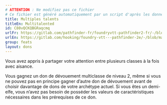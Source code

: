 ```yaml
---
# ATTENTION : Ne modifiez pas ce fichier
# Ce fichier est généré automatiquement par un script d'après les données du module Foundry VTT officiel et de sa traduction
title: Multiples talents
titleEn: Multitalented
id: C80vQCKQBGRaqcmq
urlFr: https://gitlab.com/pathfinder-fr/foundryvtt-pathfinder2-fr/-/blob/master/data/feats/C80vQCKQBGRaqcmq.htm
urlEn: https://gitlab.com/hooking/foundry-vtt---pathfinder-2e/-/blob/master/packs/data/feats.db/multitalented.json
group: feats
layout: dons
---
```

Vous avez appris à partager votre attention entre plusieurs classes à la fois avec aisance.

Vous gagnez un don de dévouement multiclasse de niveau 2, même si vous ne pouvez pas en principe gagner d’autre don de dévouement avant de choisir davantage de dons de votre archétype actuel. Si vous êtes un demi-elfe, vous n’avez pas besoin de posséder les valeurs de caractéristiques nécessaires dans les prérequises de ce don.


